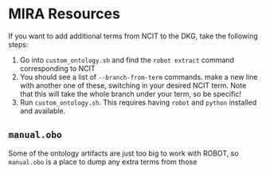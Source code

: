# MIRA Resources

If you want to add additional terms from NCIT to the DKG, take the following
steps:

1. Go into `custom_ontology.sh` and find the `robot extract` command corresponding to NCIT
2. You should see a list of `--branch-from-term` commands. make a new line with another one
   of these, switching in your desired NCIT term. Note that this will take the whole branch
   under your term, so be specific!
3. Run `custom_ontology.sh`. This requires having `robot` and `python` installed and available.

## `manual.obo`

Some of the ontology artifacts are just too big to work with ROBOT, so `manual.obo` is a place to dump any extra terms
from those
